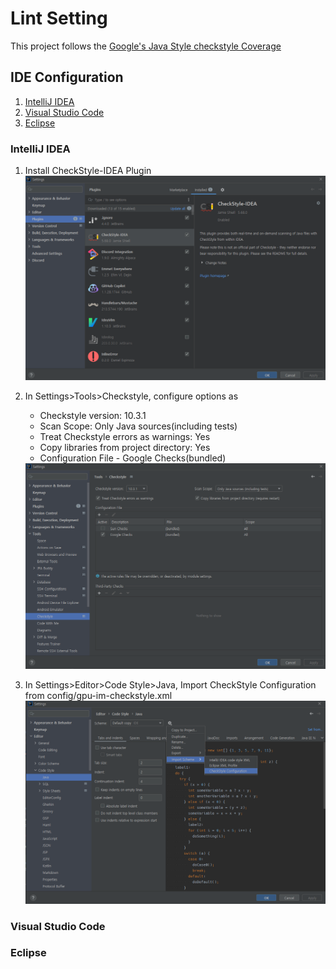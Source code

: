 # Lint Setting
This project follows the [Google's Java Style checkstyle Coverage](https://checkstyle.sourceforge.io/google_style.html)

## IDE Configuration
1. [IntelliJ IDEA](#IntelliJ-IDEA)
2. [Visual Studio Code](#Visual-Studio-Code)
3. [Eclipse](#Eclipse)
### IntelliJ IDEA
1. Install CheckStyle-IDEA Plugin
   <img src="../assets/dev/lint-setting/intellij_plugin.png">
2. In Settings>Tools>Checkstyle, configure options as
   - Checkstyle version: 10.3.1
   - Scan Scope: Only Java sources(including tests)
   - Treat Checkstyle errors as warnings: Yes
   - Copy libraries from project directory: Yes
   - Configuration File - Google Checks(bundled)

   <img src="../assets/dev/lint-setting/intellij_checkstyle_config.png">
3. In Settings>Editor>Code Style>Java, Import CheckStyle Configuration from config/gpu-im-checkstyle.xml
   <img src="../assets/dev/lint-setting/intellij_import_codestyle.png">

### Visual Studio Code
### Eclipse
